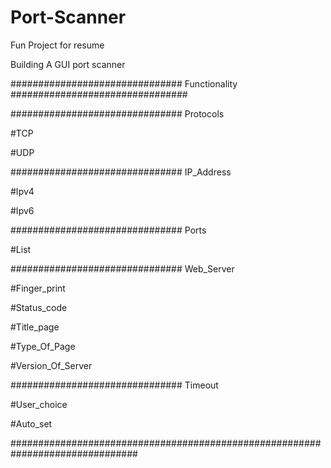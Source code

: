 # Port-Scanner
Fun Project for resume

Building A GUI port scanner


############################### Functionality ################################

############################### Protocols

#TCP

#UDP

############################### IP_Address

#Ipv4

#Ipv6

############################### Ports

#List

############################### Web_Server

#Finger_print

#Status_code

#Title_page

#Type_Of_Page

#Version_Of_Server

############################### Timeout

#User_choice

#Auto_set

###############################################################################
